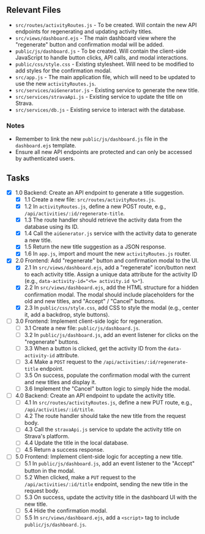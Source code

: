 ## Relevant Files

- `src/routes/activityRoutes.js` - To be created. Will contain the new API endpoints for regenerating and updating activity titles.
- `src/views/dashboard.ejs` - The main dashboard view where the "regenerate" button and confirmation modal will be added.
- `public/js/dashboard.js` - To be created. Will contain the client-side JavaScript to handle button clicks, API calls, and modal interactions.
- `public/css/style.css` - Existing stylesheet. Will need to be modified to add styles for the confirmation modal.
- `src/app.js` - The main application file, which will need to be updated to use the new `activityRoutes.js`.
- `src/services/aiGenerator.js` - Existing service to generate the new title.
- `src/services/stravaApi.js` - Existing service to update the title on Strava.
- `src/services/db.js` - Existing service to interact with the database.

### Notes

- Remember to link the new `public/js/dashboard.js` file in the `dashboard.ejs` template.
- Ensure all new API endpoints are protected and can only be accessed by authenticated users.

## Tasks

- [x] 1.0 Backend: Create an API endpoint to generate a title suggestion.
  - [x] 1.1 Create a new file: `src/routes/activityRoutes.js`.
  - [x] 1.2 In `activityRoutes.js`, define a new POST route, e.g., `/api/activities/:id/regenerate-title`.
  - [x] 1.3 The route handler should retrieve the activity data from the database using its ID.
  - [x] 1.4 Call the `aiGenerator.js` service with the activity data to generate a new title.
  - [x] 1.5 Return the new title suggestion as a JSON response.
  - [x] 1.6 In `app.js`, import and mount the new `activityRoutes.js` router.
- [x] 2.0 Frontend: Add "regenerate" button and confirmation modal to the UI.
  - [x] 2.1 In `src/views/dashboard.ejs`, add a "regenerate" icon/button next to each activity title. Assign a unique data attribute for the activity ID (e.g., `data-activity-id="<%= activity.id %>"`).
  - [x] 2.2 In `src/views/dashboard.ejs`, add the HTML structure for a hidden confirmation modal. The modal should include placeholders for the old and new titles, and "Accept" / "Cancel" buttons.
  - [x] 2.3 In `public/css/style.css`, add CSS to style the modal (e.g., center it, add a backdrop, style buttons).
- [ ] 3.0 Frontend: Implement client-side logic for regeneration.
  - [ ] 3.1 Create a new file: `public/js/dashboard.js`.
  - [ ] 3.2 In `public/js/dashboard.js`, add an event listener for clicks on the "regenerate" buttons.
  - [ ] 3.3 When a button is clicked, get the activity ID from the `data-activity-id` attribute.
  - [ ] 3.4 Make a `POST` request to the `/api/activities/:id/regenerate-title` endpoint.
  - [ ] 3.5 On success, populate the confirmation modal with the current and new titles and display it.
  - [ ] 3.6 Implement the "Cancel" button logic to simply hide the modal.
- [ ] 4.0 Backend: Create an API endpoint to update the activity title.
  - [ ] 4.1 In `src/routes/activityRoutes.js`, define a new PUT route, e.g., `/api/activities/:id/title`.
  - [ ] 4.2 The route handler should take the new title from the request body.
  - [ ] 4.3 Call the `stravaApi.js` service to update the activity title on Strava's platform.
  - [ ] 4.4 Update the title in the local database.
  - [ ] 4.5 Return a success response.
- [ ] 5.0 Frontend: Implement client-side logic for accepting a new title.
  - [ ] 5.1 In `public/js/dashboard.js`, add an event listener to the "Accept" button in the modal.
  - [ ] 5.2 When clicked, make a `PUT` request to the `/api/activities/:id/title` endpoint, sending the new title in the request body.
  - [ ] 5.3 On success, update the activity title in the dashboard UI with the new title.
  - [ ] 5.4 Hide the confirmation modal.
  - [ ] 5.5 In `src/views/dashboard.ejs`, add a `<script>` tag to include `public/js/dashboard.js`. 